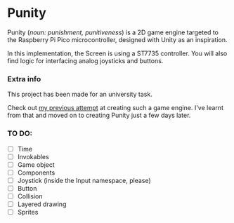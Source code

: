 # Punity
Punity (*noun: punishment, punitiveness*) is a 2D game 
engine targeted to the Raspberry Pi Pico microcontroller,
designed with Unity as an inspiration.

In this implementation, the Screen is using a ST7735
controller. You will also find logic for interfacing
analog joysticks and buttons.

### Extra info
This project has been made for an university task.

Check out [my previous attempt](https://github.com/extremq/pico_game/)
at creating such a game engine. I've learnt from that
and moved on to creating Punity just a few days later.

### TO DO:
- [ ] Time
- [ ] Invokables
- [ ] Game object
- [ ] Components
- [ ] Joystick (inside the Input namespace, please)
- [ ] Button
- [ ] Collision
- [ ] Layered drawing
- [ ] Sprites
